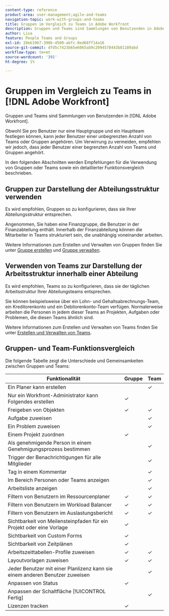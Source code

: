 ```yaml
---
content-type: reference
product-area: user-management;agile-and-teams
navigation-topic: work-with-groups-and-teams
title: Gruppen im Vergleich zu Teams in Adobe Workfront
description: Gruppen und Teams sind Sammlungen von Benutzenden in Adobe Workfront.
author: Lisa
feature: People Teams and Groups
exl-id: 28eb1967-390b-4500-abfc-8ed68ff14a16
source-git-commit: dfd5c7423b65e6065ab9c2094578443b81189abd
workflow-type: tm+mt
source-wordcount: '391'
ht-degree: 1%

---
```


# Gruppen im Vergleich zu Teams in [!DNL Adobe Workfront]

<!-- Audited: 12/2023 -->

Gruppen und Teams sind Sammlungen von Benutzenden in [!DNL Adobe Workfront].

Obwohl Sie pro Benutzer nur eine Hauptgruppe und ein Hauptteam festlegen können, kann jeder Benutzer einer unbegrenzten Anzahl von Teams oder Gruppen angehören. Um Verwirrung zu vermeiden, empfehlen wir jedoch, dass jeder Benutzer einer begrenzten Anzahl von Teams und Gruppen angehört.

In den folgenden Abschnitten werden Empfehlungen für die Verwendung von Gruppen oder Teams sowie ein detaillierter Funktionsvergleich beschrieben.

## Gruppen zur Darstellung der Abteilungsstruktur verwenden

Es wird empfohlen, Gruppen so zu konfigurieren, dass sie Ihrer Abteilungsstruktur entsprechen.

Angenommen, Sie haben eine Finanzgruppe, die Benutzer in der Finanzabteilung enthält. Innerhalb der Finanzabteilung können die Mitarbeiter in Teams strukturiert sein, die unabhängig voneinander arbeiten.

Weitere Informationen zum Erstellen und Verwalten von Gruppen finden Sie unter [Gruppe erstellen](../../administration-and-setup/manage-groups/create-and-manage-groups/create-a-group.md) und [Gruppe verwalten](../../administration-and-setup/manage-groups/create-and-manage-groups/manage-a-group.md).

## Verwenden von Teams zur Darstellung der Arbeitsstruktur innerhalb einer Abteilung

Es wird empfohlen, Teams so zu konfigurieren, dass sie der täglichen Arbeitsstruktur Ihrer Abteilungsteams entsprechen.

Sie können beispielsweise über ein Lohn- und Gehaltsabrechnungs-Team, ein Kreditorenkonto und ein Debitorenkonto-Team verfügen. Normalerweise arbeiten die Personen in jedem dieser Teams an Projekten, Aufgaben oder Problemen, die diesen Teams ähnlich sind.

Weitere Informationen zum Erstellen und Verwalten von Teams finden Sie unter [Erstellen und Verwalten von Teams](../../people-teams-and-groups/create-and-manage-teams/create-and-mange-teams.md).

## Gruppen- und Team-Funktionsvergleich

Die folgende Tabelle zeigt die Unterschiede und Gemeinsamkeiten zwischen Gruppen und Teams:

| **Funktionalität** | **Gruppe** | **Team** |
|---|---|---|
| Ein Planer kann erstellen |  | ✓ |
| Nur ein Workfront-Administrator kann Folgendes erstellen | ✓ |  |
| Freigeben von Objekten | ✓ | ✓ |
| Aufgabe zuweisen |  | ✓ |
| Ein Problem zuweisen |  | ✓ |
| Einem Projekt zuordnen | ✓ |  |
| Als genehmigende Person in einem Genehmigungsprozess bestimmen |  | ✓ |
| Trigger der Benachrichtigungen für alle Mitglieder |  | ✓ |
| Tag in einem Kommentar |  | ✓ |
| Im Bereich Personen oder Teams anzeigen |  | ✓ |
| Arbeitsliste anzeigen |  | ✓ |
| Filtern von Benutzern im Ressourcenplaner | ✓ | ✓ |
| Filtern von Benutzern im Workload Balancer | ✓ | ✓ |
| Filtern von Benutzern im Auslastungsbericht | ✓ | ✓ |
| Sichtbarkeit von Meilensteinpfaden für ein Projekt oder eine Vorlage | ✓ |  |
| Sichtbarkeit von Custom Forms | ✓ |  |
| Sichtbarkeit von Zeitplänen | ✓ |  |
| Arbeitszeittabellen-Profile zuweisen | ✓ | ✓ |
| Layoutvorlagen zuweisen | ✓ | ✓ |
| Jeder Benutzer mit einer Planlizenz kann sie einem anderen Benutzer zuweisen |  | ✓ |
| Anpassen von Status | ✓ |  |
| Anpassen der Schaltfläche [!UICONTROL Fertig] |  | ✓ |
| Lizenzen tracken | ✓ |  |
